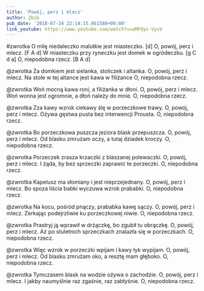 ```yaml
---
title: 'Powój, perz i mlecz'
author: Zbik
pub_date: '2018-07-24 22:14:15.661588+00:00'
link_youtube: https://www.youtube.com/watch?v=aMFdyc-VycU
---
```


#zwrotka
O milę niedaleczko malutkie jest miasteczko. [d]
O, powój, perz i mlecz. [F A d]
W miasteczku przy ryneczku jest domek w ogródeczku. [g C d a]
O, niepodobna rzecz. [B A d]

@zwrotka
Za domkiem jest sielanka, stoliczek i altanka.
O, powój, perz i mlecz.
Na stole w tej altance jest kawa w filiżance
O, niepodobna rzecz.

@zwrotka
Woń mocną kawa roni, a filiżanka w dłoni.
O, powój, perz i mlecz.
Woń wonna jest ogromnie, a dłoń należy do mnie.
O, niepodobna rzecz.

@zwrotka
Zza kawy wzrok ciekawy ślę w porzeczkowe trawy.
O, powój, perz i mlecz.
Ożywa gęstwa pusta bez interwencji Prousta.
O, niepodobna rzecz.

@zwrotka
Bo porzeczkowa puszcza jeziora blask przepuszcza.
O, powój, perz i mlecz.
Od blasku zmrużam oczy, a tutaj dziadek kroczy.
O, niepodobna rzecz.

@zwrotka
Porzeczek zrasza krzaczki z blaszanej polewaczki.
O, powój, perz i mlecz.
I żąda, by bez sprzeczki zaprawić te porzeczki.
O, niepodobna rzecz.

@zwrotka
Kapelusz ma słomiany i jest nieprzejednany.
O, powój, perz i mlecz.
Bo spoza liścia babki wyczuwa wzrok prababki.
O, niepodobna rzecz.

@zwrotka
Na kocu, pośród pnączy, prababka kawę sączy.
O, powój, perz i mlecz.
Zerkając podejrzliwie ku porzeczkowej niwie.
O, niepodobna rzecz.

@zwrotka
Prastryj ją wprawił w drżączkę, bo zgubił tu obrączkę.
O, powój, perz i mlecz.
Aż po stuletnich sprzeczkach znalazła się w porzeczkach.
O, niepodobna rzecz.

@zwrotka
Więc wzrok w porzeczki wpijam i kawy łyk wypijam.
O, powój, perz i mlecz.
Od blasku zmrużam oko, a resztę mam głęboko.
O, niepodobna rzecz.

@zwrotka
Tymczasem blask na wodzie ożywa o zachodzie.
O, powój, perz i mlecz.
I jakby naumyślnie raz zgaśnie, raz zabłyśnie.
O, niepodobna rzecz.